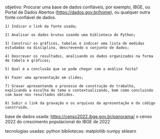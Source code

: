 objetivo:
    Procurar uma base de dados confiáveis, por exemplo, IBGE, ou Portal de Dados Abertos (https://dados.gov.br/home), ou qualquer outra fonte confiável de dados.

    1) Indicar o link da fonte usada;

    2) Analisar os dados brutos usando uma biblioteca do Python;

    3) Construir os gráficos, tabelas e indicar uma lista de medidas estudadas na disciplina, descrevendo o conjunto de dados;

    4) Descrever os resultados, analisando os dados organizados na forma de tabela e gráficos;

    5) Qual é a conclusão que se pode chegar com a análise feita?

    6) Fazer uma apresentação em slides;

    7) Gravar apresentando o processo de construção do trabalho, explicando a escolha do tema e contextualizando, bem como concluindo com base nos resultados obtidos.

    8) Subir o link da gravação e os arquivos da apresentação e do código construído.

base de dados usada:
    https://censo2022.ibge.gov.br/panorama/
    o censo 2022 do crescimento populacional do IBGE de 2022

tecnologias usadas:
    python
    bibliotecas:
        matplotlib
        numpy
        sklearn

